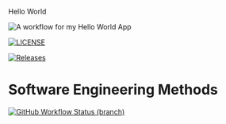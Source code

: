 Hello World

![A workflow for my Hello World App](https://github.com/patryklbn/sem/actions/workflows/main.yml/badge.svg)

[![LICENSE](https://img.shields.io/github/license/patryklbn/sem.svg?style=flat-square)](https://github.com/patryklbn/sem/blob/master/LICENSE)

[![Releases](https://img.shields.io/github/release/patryklbn/sem/all.svg?style=flat-square)](https://github.com/patryklbn/sem/releases)

# Software Engineering Methods
[![GitHub Workflow Status (branch)](https://img.shields.io/github/workflow/status/patryklbn/sem/all.svg/develop?style=flat-square)](https://img.shields.io/github/actions/workflow/status/patryklbn/sem/A%20workflow%20for%20my%20Hello%20World%20App?branch=develop)


